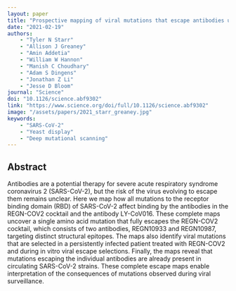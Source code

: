 ```yaml
---
layout: paper
title: "Prospective mapping of viral mutations that escape antibodies used to treat COVID-19"
date: "2021-02-19"
authors: 
    - "Tyler N Starr"
    - "Allison J Greaney"
    - "Amin Addetia"
    - "William W Hannon"
    - "Manish C Choudhary"
    - "Adam S Dingens"
    - "Jonathan Z Li"
    - "Jesse D Bloom"
journal: "Science"
doi: "10.1126/science.abf9302"
link: "https://www.science.org/doi/full/10.1126/science.abf9302"
image: "/assets/papers/2021_starr_greaney.jpg"
keywords:
    - "SARS-CoV-2"
    - "Yeast display"
    - "Deep mutational scanning"
---
```


## Abstract

Antibodies are a potential therapy for severe acute respiratory syndrome coronavirus 2 (SARS-CoV-2), but the risk of the virus evolving to escape them remains unclear. Here we map how all mutations to the receptor binding domain (RBD) of SARS-CoV-2 affect binding by the antibodies in the REGN-COV2 cocktail and the antibody LY-CoV016. These complete maps uncover a single amino acid mutation that fully escapes the REGN-COV2 cocktail, which consists of two antibodies, REGN10933 and REGN10987, targeting distinct structural epitopes. The maps also identify viral mutations that are selected in a persistently infected patient treated with REGN-COV2 and during in vitro viral escape selections. Finally, the maps reveal that mutations escaping the individual antibodies are already present in circulating SARS-CoV-2 strains. These complete escape maps enable interpretation of the consequences of mutations observed during viral surveillance.
